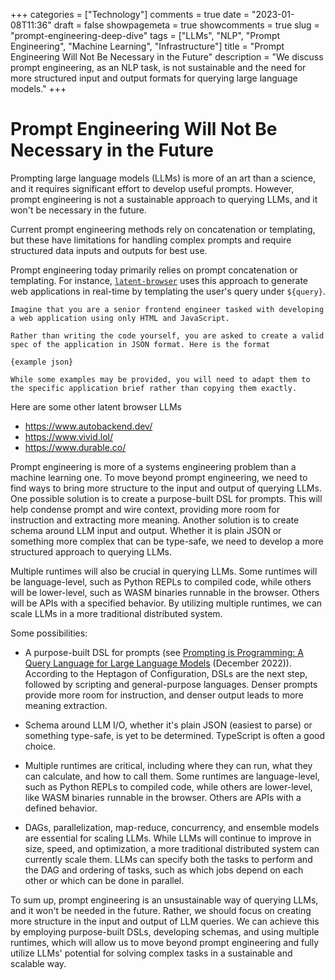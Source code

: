 +++
categories = ["Technology"]
comments = true
date = "2023-01-08T11:36"
draft = false
showpagemeta = true
showcomments = true
slug = "prompt-engineering-deep-dive"
tags = ["LLMs", "NLP", "Prompt Engineering", "Machine Learning", "Infrastructure"]
title = "Prompt Engineering Will Not Be Necessary in the Future"
description = "We discuss prompt engineering, as an NLP task, is not sustainable and the need for more structured input and output formats for querying large language models."
+++

# Prompt Engineering Will Not Be Necessary in the Future

Prompting large language models (LLMs) is more of an art than a science, and it requires significant effort to develop useful prompts. However, prompt engineering is not a sustainable approach to querying LLMs, and it won't be necessary in the future.

Current prompt engineering methods rely on concatenation or templating, but these have limitations for handling complex prompts and require structured data inputs and outputs for best use.

Prompt engineering today primarily relies on prompt concatenation or templating. For instance, [`latent-browser`](https://github.com/jbilcke/latent-browser) uses this approach to generate web applications in real-time by templating the user's query under `${query}`.

```
Imagine that you are a senior frontend engineer tasked with developing a web application using only HTML and JavaScript. 

Rather than writing the code yourself, you are asked to create a valid spec of the application in JSON format. Here is the format

{example json}

While some examples may be provided, you will need to adapt them to the specific application brief rather than copying them exactly.
```

Here are some other latent browser LLMs
- https://www.autobackend.dev/
- https://www.vivid.lol/ 
- https://www.durable.co/

Prompt engineering is more of a systems engineering problem than a machine learning one. To move beyond prompt engineering, we need to find ways to bring more structure to the input and output of querying LLMs. One possible solution is to create a purpose-built DSL for prompts. This will help condense prompt and wire context, providing more room for instruction and extracting more meaning. Another solution is to create schema around LLM input and output. Whether it is plain JSON or something more complex that can be type-safe, we need to develop a more structured approach to querying LLMs.

Multiple runtimes will also be crucial in querying LLMs. Some runtimes will be language-level, such as Python REPLs to compiled code, while others will be lower-level, such as WASM binaries runnable in the browser. Others will be APIs with a specified behavior. By utilizing multiple runtimes, we can scale LLMs in a more traditional distributed system.

Some possibilities:

- A purpose-built DSL for prompts (see [Prompting is Programming: A Query Language for Large Language Models](https://arxiv.org/abs/2212.06094) (December 2022)). According to the Heptagon of Configuration, DSLs are the next step, followed by scripting and general-purpose languages. Denser prompts provide more room for instruction, and denser output leads to more meaning extraction.

- Schema around LLM I/O, whether it's plain JSON (easiest to parse) or something type-safe, is yet to be determined. TypeScript is often a good choice.

- Multiple runtimes are critical, including where they can run, what they can calculate, and how to call them. Some runtimes are language-level, such as Python REPLs to compiled code, while others are lower-level, like WASM binaries runnable in the browser. Others are APIs with a defined behavior.

- DAGs, parallelization, map-reduce, concurrency, and ensemble models are essential for scaling LLMs. While LLMs will continue to improve in size, speed, and optimization, a more traditional distributed system can currently scale them. LLMs can specify both the tasks to perform and the DAG and ordering of tasks, such as which jobs depend on each other or which can be done in parallel.


To sum up, prompt engineering is an unsustainable way of querying LLMs, and it won't be needed in the future. Rather, we should focus on creating more structure in the input and output of LLM queries. We can achieve this by employing purpose-built DSLs, developing schemas, and using multiple runtimes, which will allow us to move beyond prompt engineering and fully utilize LLMs' potential for solving complex tasks in a sustainable and scalable way.
